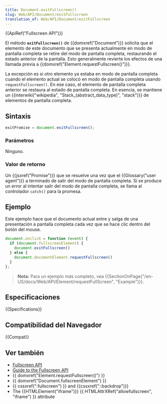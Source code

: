```yaml
---
title: Document.exitFullscreen()
slug: Web/API/Document/exitFullscreen
translation_of: Web/API/Document/exitFullscreen
---
```


{{ApiRef("Fullscreen API")}}

El método **`exitFullscreen()`** de {{domxref("Document")}} solicita que el elemento de este documento que se presenta actualmente en modo de pantalla completa se retire del modo de pantalla completa, restaurando el estado anterior de la pantalla. Esto generalmente revierte los efectos de una llamada previa a {{domxref("Element.requestFullscreen()")}}.

La excepción es si otro elemento ya estaba en modo de pantalla completa cuando el elemento actual se colocó en modo de pantalla completa usando `requestFullscreen()`. En ese caso, el elemento de pantalla completa anterior se restaura al estado de pantalla completa. En esencia, se mantiene un {{interwiki("wikipedia", "Stack_(abstract_data_type)", "stack")}} de elementos de pantalla completa.

## Sintaxis

```js
exitPromise = document.exitFullscreen();
```

### Parámetros

Ninguno.

### Valor de retorno

Un {{jsxref("Promise")}} que se resuelve una vez que el {{Glossary("user agent")}} a terminado de salir del modo de pantalla completa. Si se produce un error al intentar salir del modo de pantalla completa, se llama al controlador `catch()` para la promesa.

## Ejemplo

Este ejemplo hace que el documento actual entre y salga de una presentación a pantalla completa cada vez que se hace clic dentro del botón del mouse.

```js
document.onclick = function (event) {
  if (document.fullscreenElement) {
    document.exitFullscreen()
  } else {
    document.documentElement.requestFullscreen()
  }
};
```

> **Nota:** Para un ejemplo más completo, vea {{SectionOnPage("/en-US/docs/Web/API/Element/requestFullScreen", "Example")}}.

## Especificaciones

{{Specifications}}

## Compatibilidad del Navegador

{{Compat}}

## Ver también

- [Fullscreen API](/es/docs/Web/API/Fullscreen_API)
- [Guide to the Fullscreen API](/es/docs/Web/API/Fullscreen_API/Guide)
- {{ domxref("Element.requestFullscreen()") }}
- {{ domxref("Document.fullscreenElement") }}
- {{ cssxref(":fullscreen") }} and {{cssxref("::backdrop")}}
- The {{HTMLElement("iframe")}} {{ HTMLAttrXRef("allowfullscreen", "iframe") }} attribute
